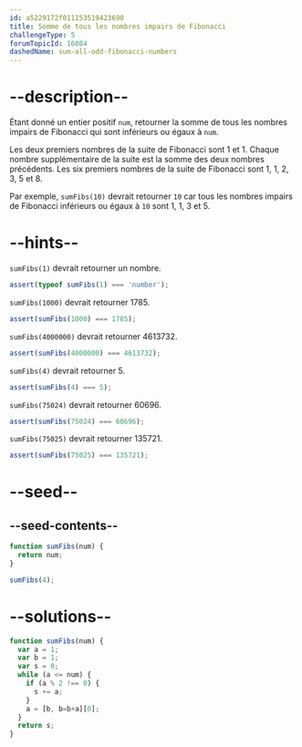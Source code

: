 ```yaml
---
id: a5229172f011153519423690
title: Somme de tous les nombres impairs de Fibonacci
challengeType: 5
forumTopicId: 16084
dashedName: sum-all-odd-fibonacci-numbers
---
```


# --description--

Étant donné un entier positif `num`, retourner la somme de tous les nombres impairs de Fibonacci qui sont inférieurs ou égaux à `num`.

Les deux premiers nombres de la suite de Fibonacci sont 1 et 1. Chaque nombre supplémentaire de la suite est la somme des deux nombres précédents. Les six premiers nombres de la suite de Fibonacci sont 1, 1, 2, 3, 5 et 8.

Par exemple, `sumFibs(10)` devrait retourner `10` car tous les nombres impairs de Fibonacci inférieurs ou égaux à `10` sont 1, 1, 3 et 5.

# --hints--

`sumFibs(1)` devrait retourner un nombre.

```js
assert(typeof sumFibs(1) === 'number');
```

`sumFibs(1000)` devrait retourner 1785.

```js
assert(sumFibs(1000) === 1785);
```

`sumFibs(4000000)` devrait retourner 4613732.

```js
assert(sumFibs(4000000) === 4613732);
```

`sumFibs(4)` devrait retourner 5.

```js
assert(sumFibs(4) === 5);
```

`sumFibs(75024)` devrait retourner 60696.

```js
assert(sumFibs(75024) === 60696);
```

`sumFibs(75025)` devrait retourner 135721.

```js
assert(sumFibs(75025) === 135721);
```

# --seed--

## --seed-contents--

```js
function sumFibs(num) {
  return num;
}

sumFibs(4);
```

# --solutions--

```js
function sumFibs(num) {
  var a = 1;
  var b = 1;
  var s = 0;
  while (a <= num) {
    if (a % 2 !== 0) {
      s += a;
    }
    a = [b, b=b+a][0];
  }
  return s;
}
```
